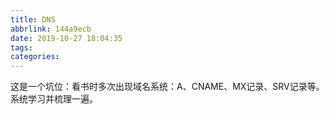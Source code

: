 ```yaml
---
title: DNS
abbrlink: 144a9ecb
date: 2019-10-27 18:04:35
tags:
categories:
---
```


这是一个坑位：看书时多次出现域名系统：A、CNAME、MX记录、SRV记录等。系统学习并梳理一遍。
